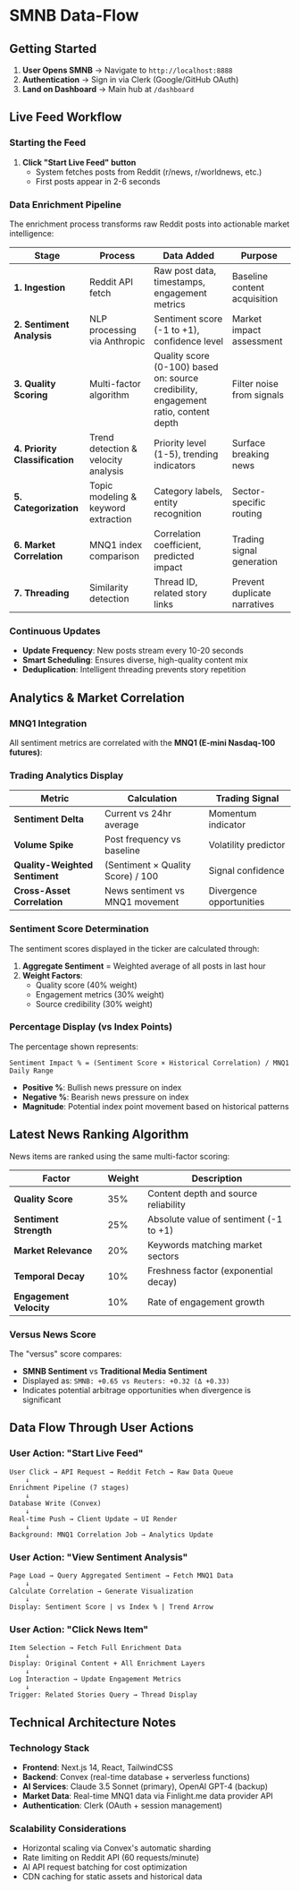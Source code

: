 # SMNB Data-Flow

## Getting Started

1. **User Opens SMNB** → Navigate to `http://localhost:8888`
2. **Authentication** → Sign in via Clerk (Google/GitHub OAuth)
3. **Land on Dashboard** → Main hub at `/dashboard`

## Live Feed Workflow

### Starting the Feed

1. **Click "Start Live Feed" button**
   - System fetches posts from Reddit (r/news, r/worldnews, etc.)
   - First posts appear in 2-6 seconds

### Data Enrichment Pipeline

The enrichment process transforms raw Reddit posts into actionable market intelligence:

| Stage | Process | Data Added | Purpose |
|-------|---------|------------|---------|
| **1. Ingestion** | Reddit API fetch | Raw post data, timestamps, engagement metrics | Baseline content acquisition |
| **2. Sentiment Analysis** | NLP processing via Anthropic | Sentiment score (-1 to +1), confidence level | Market impact assessment |
| **3. Quality Scoring** | Multi-factor algorithm | Quality score (0-100) based on: source credibility, engagement ratio, content depth | Filter noise from signals |
| **4. Priority Classification** | Trend detection & velocity analysis | Priority level (1-5), trending indicators | Surface breaking news |
| **5. Categorization** | Topic modeling & keyword extraction | Category labels, entity recognition | Sector-specific routing |
| **6. Market Correlation** | MNQ1 index comparison | Correlation coefficient, predicted impact | Trading signal generation |
| **7. Threading** | Similarity detection | Thread ID, related story links | Prevent duplicate narratives |

### Continuous Updates

- **Update Frequency**: New posts stream every 10-20 seconds 
- **Smart Scheduling**: Ensures diverse, high-quality content mix
- **Deduplication**: Intelligent threading prevents story repetition

## Analytics & Market Correlation

### MNQ1 Integration

All sentiment metrics are correlated with the **MNQ1 (E-mini Nasdaq-100 futures)**:

### Trading Analytics Display

| Metric | Calculation | Trading Signal |
|--------|------------|----------------|
| **Sentiment Delta** | Current vs 24hr average | Momentum indicator |
| **Volume Spike** | Post frequency vs baseline | Volatility predictor |
| **Quality-Weighted Sentiment** | (Sentiment × Quality Score) / 100 | Signal confidence |
| **Cross-Asset Correlation** | News sentiment vs MNQ1 movement | Divergence opportunities |

### Sentiment Score Determination

The sentiment scores displayed in the ticker are calculated through:

1. **Aggregate Sentiment** = Weighted average of all posts in last hour
2. **Weight Factors**:
   - Quality score (40% weight)
   - Engagement metrics (30% weight)  
   - Source credibility (30% weight)

### Percentage Display (vs Index Points)

The percentage shown represents:

```
Sentiment Impact % = (Sentiment Score × Historical Correlation) / MNQ1 Daily Range
```

- **Positive %**: Bullish news pressure on index
- **Negative %**: Bearish news pressure on index
- **Magnitude**: Potential index point movement based on historical patterns

## Latest News Ranking Algorithm

News items are ranked using the same multi-factor scoring:

| Factor | Weight | Description |
|--------|--------|-------------|
| **Quality Score** | 35% | Content depth and source reliability |
| **Sentiment Strength** | 25% | Absolute value of sentiment (-1 to +1) |
| **Market Relevance** | 20% | Keywords matching market sectors |
| **Temporal Decay** | 10% | Freshness factor (exponential decay) |
| **Engagement Velocity** | 10% | Rate of engagement growth |

### Versus News Score

The "versus" score compares:

- **SMNB Sentiment** vs **Traditional Media Sentiment**
- Displayed as: `SMNB: +0.65 vs Reuters: +0.32 (Δ +0.33)`
- Indicates potential arbitrage opportunities when divergence is significant

## Data Flow Through User Actions

### User Action: "Start Live Feed"

```
User Click → API Request → Reddit Fetch → Raw Data Queue
    ↓
Enrichment Pipeline (7 stages)
    ↓
Database Write (Convex)
    ↓
Real-time Push → Client Update → UI Render
    ↓
Background: MNQ1 Correlation Job → Analytics Update
```

### User Action: "View Sentiment Analysis"

```
Page Load → Query Aggregated Sentiment → Fetch MNQ1 Data
    ↓
Calculate Correlation → Generate Visualization
    ↓
Display: Sentiment Score | vs Index % | Trend Arrow
```

### User Action: "Click News Item"

```
Item Selection → Fetch Full Enrichment Data
    ↓
Display: Original Content + All Enrichment Layers
    ↓
Log Interaction → Update Engagement Metrics
    ↓
Trigger: Related Stories Query → Thread Display
```

## Technical Architecture Notes

### Technology Stack

- **Frontend**: Next.js 14, React, TailwindCSS
- **Backend**: Convex (real-time database + serverless functions)
- **AI Services**: Claude 3.5 Sonnet (primary), OpenAI GPT-4 (backup)
- **Market Data**: Real-time MNQ1 data via Finlight.me data provider API
- **Authentication**: Clerk (OAuth + session management)

### Scalability Considerations

- Horizontal scaling via Convex's automatic sharding
- Rate limiting on Reddit API (60 requests/minute)
- AI API request batching for cost optimization
- CDN caching for static assets and historical data